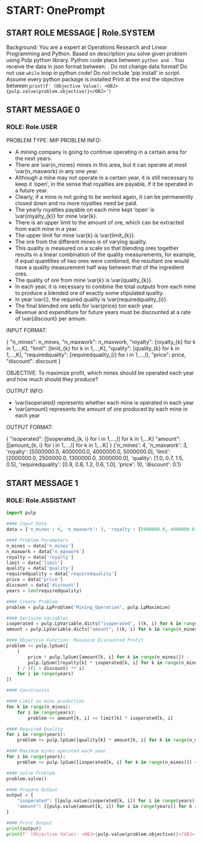 # START: OnePrompt 
## START ROLE MESSAGE | Role.SYSTEM 
Background: You are a expert at Operations Research and Linear Programming and Python. Based on description you solve given problem using Pulp python library. Python code place between ```python and ```. You receive the data in json format between: <DATA></DATA>. Do not change data format! Do not use `while` loop in python code! Do not include 'pip install' in script. Assume every python package is installed Print at the end the objective between <OBJ></OBJ> `print(f' (Objective Value): <OBJ>{pulp.value(problem.objective)}</OBJ>')`  
## START MESSAGE 0 
### ROLE: Role.USER
<DESCRIPTION>
PROBLEM TYPE: MIP
PROBLEM INFO:

- A mining company is going to continue operating in a certain area for the next years. 
- There are \var{n_mines} mines in this area, but it can operate at most \var{n_maxwork} in any one year. 
- Although a mine may not operate in a certain year, it is still necessary to keep it ‘open’, in the sense that royalties are payable, if it be operated in a future year. 
- Clearly, if a mine is not going to be worked again, it can be permanently closed down and no more royalties need be paid. 
- The yearly royalties payable on each mine kept ‘open’ is \var{royalty_{k}} for mine \var{k}.
- There is an upper limit to the amount of ore, which can be extracted from each mine in a year. 
- The upper limit for mine \var{k} is \var{limit_{k}}.
- The ore from the different mines is of varying quality.
- This quality is measured on a scale so that blending ores together results in a linear combination of the quality measurements, for example, if equal quantities of two ores were combined, the resultant ore would have a quality measurement half way between
that of the ingredient ores. 
- The quality of ore from mine \var{k} is \var{quality_{k}}.
- In each year, it is necessary to combine the total outputs from each mine to produce a blended ore of exactly some stipulated quality.
- In year \var{i}, the required quality is \var{requiredquality_{i}}.
- The final blended ore sells for \var{price} ton each year. 
- Revenue and expenditure for future years must be discounted at a rate of \var{discount} per annum.

INPUT FORMAT:

{
    "n_mines": n_mines,
    "n_maxwork": n_maxwork,
    "royalty": [royalty_{k} for k in 1,...,K],
    "limit": [limit_{k} for k in 1,...,K],
    "quality": [quality_{k} for k in 1,...,K],
    "requiredquality": [requiredquality_{i} for i in 1,...,I],
    "price": price,
    "discount": discount
}


OBJECTIVE: To maximize profit, which mines should be operated each year and how much should they produce?

OUTPUT INFO:

- \var{isoperated} represents whether each mine is operated in each year
- \var{amount} represents the amount of ore produced by each mine in each year

OUTPUT FORMAT:

{
    "isoperated": [[isoperated_{k, i} for i in 1,...,I] for k in 1,...K]
    "amount": [[amount_{k, i} for i in 1,...,I] for k in 1,...K]
}
</DESCRIPTION>
<DATA>
{'n_mines': 4, 'n_maxwork': 3, 'royalty': [5000000.0, 4000000.0, 4000000.0, 5000000.0], 'limit': [2000000.0, 2500000.0, 1300000.0, 3000000.0], 'quality': [1.0, 0.7, 1.5, 0.5], 'requiredquality': [0.9, 0.8, 1.2, 0.6, 1.0], 'price': 10, 'discount': 0.1}</DATA>


## START MESSAGE 1 
### ROLE: Role.ASSISTANT
```python
import pulp

#### Input Data
data = {'n_mines': 4, 'n_maxwork': 3, 'royalty': [5000000.0, 4000000.0, 4000000.0, 5000000.0], 'limit': [2000000.0, 2500000.0, 1300000.0, 3000000.0], 'quality': [1.0, 0.7, 1.5, 0.5], 'requiredquality': [0.9, 0.8, 1.2, 0.6, 1.0], 'price': 10, 'discount': 0.1}

#### Problem Parameters
n_mines = data['n_mines']
n_maxwork = data['n_maxwork']
royalty = data['royalty']
limit = data['limit']
quality = data['quality']
requiredquality = data['requiredquality']
price = data['price']
discount = data['discount']
years = len(requiredquality)

#### Create Problem
problem = pulp.LpProblem("Mining_Operation", pulp.LpMaximize)

#### Decision Variables
isoperated = pulp.LpVariable.dicts("isoperated", ((k, i) for k in range(n_mines) for i in range(years)), cat='Binary')
amount = pulp.LpVariable.dicts("amount", ((k, i) for k in range(n_mines) for i in range(years)), lowBound=0, cat='Continuous')

#### Objective Function: Maximize Discounted Profit
problem += pulp.lpSum([
    (
        price * pulp.lpSum([amount[k, i] for k in range(n_mines)]) -
        pulp.lpSum([royalty[k] * isoperated[k, i] for k in range(n_mines)])
    ) / ((1 + discount) ** i)
    for i in range(years)
])

#### Constraints

#### Limit on mine production
for k in range(n_mines):
    for i in range(years):
        problem += amount[k, i] <= limit[k] * isoperated[k, i]

#### Required Quality
for i in range(years):
    problem += pulp.lpSum([quality[k] * amount[k, i] for k in range(n_mines)]) == requiredquality[i] * pulp.lpSum([amount[k, i] for k in range(n_mines)])

#### Maximum mines operated each year
for i in range(years):
    problem += pulp.lpSum([isoperated[k, i] for k in range(n_mines)]) <= n_maxwork

#### Solve Problem
problem.solve()

#### Prepare Output
output = {
    "isoperated": [[pulp.value(isoperated[k, i]) for i in range(years)] for k in range(n_mines)],
    "amount": [[pulp.value(amount[k, i]) for i in range(years)] for k in range(n_mines)]
}

#### Print Output
print(output)
print(f' (Objective Value): <OBJ>{pulp.value(problem.objective)}</OBJ>')
```

